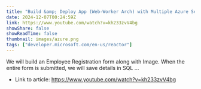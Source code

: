 ```yaml
---
title: "Build &amp; Deploy App (Web-Worker Arch) with Multiple Azure Services | #AzureHappyHours"
date: 2024-12-07T00:24:59Z
link: https://www.youtube.com/watch?v=kh233zvV4bg
showShare: false
showReadTime: false
thumbnail: images/azure.png
tags: ["developer.microsoft.com/en-us/reactor"]
---
```

We will build an Employee Registration form along with Image. When the entire form is submitted, we will save details in SQL ...

- Link to article: https://www.youtube.com/watch?v=kh233zvV4bg